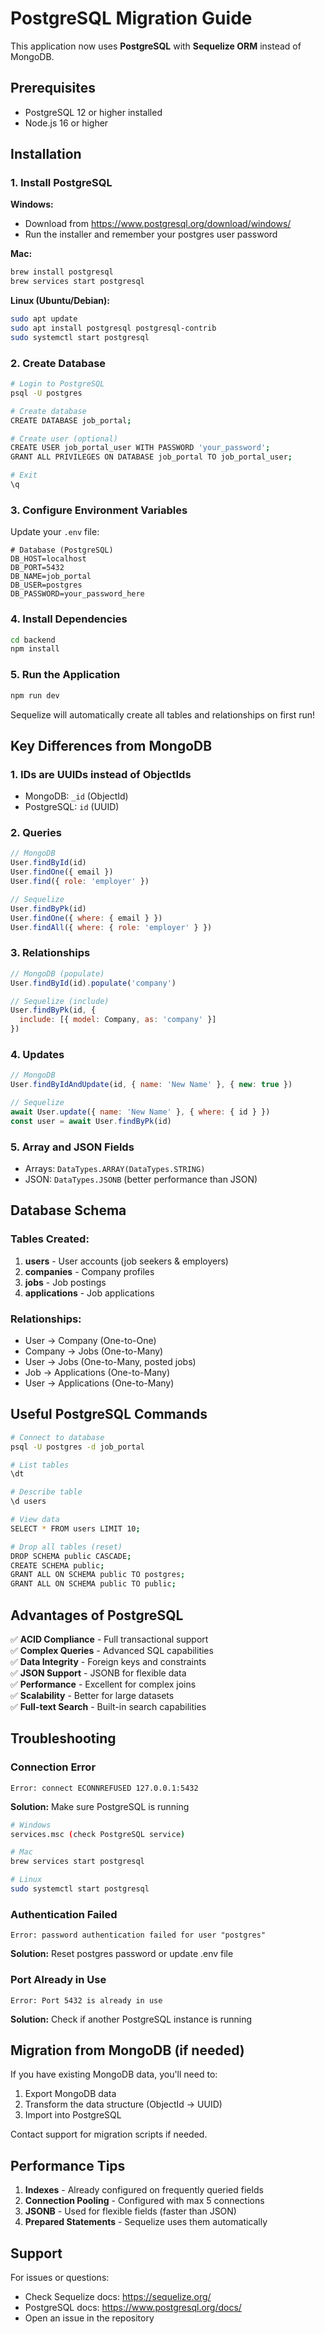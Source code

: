 # PostgreSQL Migration Guide

This application now uses **PostgreSQL** with **Sequelize ORM** instead of MongoDB.

## Prerequisites

- PostgreSQL 12 or higher installed
- Node.js 16 or higher

## Installation

### 1. Install PostgreSQL

**Windows:**
- Download from https://www.postgresql.org/download/windows/
- Run the installer and remember your postgres user password

**Mac:**
```bash
brew install postgresql
brew services start postgresql
```

**Linux (Ubuntu/Debian):**
```bash
sudo apt update
sudo apt install postgresql postgresql-contrib
sudo systemctl start postgresql
```

### 2. Create Database

```bash
# Login to PostgreSQL
psql -U postgres

# Create database
CREATE DATABASE job_portal;

# Create user (optional)
CREATE USER job_portal_user WITH PASSWORD 'your_password';
GRANT ALL PRIVILEGES ON DATABASE job_portal TO job_portal_user;

# Exit
\q
```

### 3. Configure Environment Variables

Update your `.env` file:

```env
# Database (PostgreSQL)
DB_HOST=localhost
DB_PORT=5432
DB_NAME=job_portal
DB_USER=postgres
DB_PASSWORD=your_password_here
```

### 4. Install Dependencies

```bash
cd backend
npm install
```

### 5. Run the Application

```bash
npm run dev
```

Sequelize will automatically create all tables and relationships on first run!

## Key Differences from MongoDB

### 1. **IDs are UUIDs instead of ObjectIds**
- MongoDB: `_id` (ObjectId)
- PostgreSQL: `id` (UUID)

### 2. **Queries**
```javascript
// MongoDB
User.findById(id)
User.findOne({ email })
User.find({ role: 'employer' })

// Sequelize
User.findByPk(id)
User.findOne({ where: { email } })
User.findAll({ where: { role: 'employer' } })
```

### 3. **Relationships**
```javascript
// MongoDB (populate)
User.findById(id).populate('company')

// Sequelize (include)
User.findByPk(id, {
  include: [{ model: Company, as: 'company' }]
})
```

### 4. **Updates**
```javascript
// MongoDB
User.findByIdAndUpdate(id, { name: 'New Name' }, { new: true })

// Sequelize
await User.update({ name: 'New Name' }, { where: { id } })
const user = await User.findByPk(id)
```

### 5. **Array and JSON Fields**
- Arrays: `DataTypes.ARRAY(DataTypes.STRING)`
- JSON: `DataTypes.JSONB` (better performance than JSON)

## Database Schema

### Tables Created:
1. **users** - User accounts (job seekers & employers)
2. **companies** - Company profiles
3. **jobs** - Job postings
4. **applications** - Job applications

### Relationships:
- User → Company (One-to-One)
- Company → Jobs (One-to-Many)
- User → Jobs (One-to-Many, posted jobs)
- Job → Applications (One-to-Many)
- User → Applications (One-to-Many)

## Useful PostgreSQL Commands

```bash
# Connect to database
psql -U postgres -d job_portal

# List tables
\dt

# Describe table
\d users

# View data
SELECT * FROM users LIMIT 10;

# Drop all tables (reset)
DROP SCHEMA public CASCADE;
CREATE SCHEMA public;
GRANT ALL ON SCHEMA public TO postgres;
GRANT ALL ON SCHEMA public TO public;
```

## Advantages of PostgreSQL

✅ **ACID Compliance** - Full transactional support  
✅ **Complex Queries** - Advanced SQL capabilities  
✅ **Data Integrity** - Foreign keys and constraints  
✅ **JSON Support** - JSONB for flexible data  
✅ **Performance** - Excellent for complex joins  
✅ **Scalability** - Better for large datasets  
✅ **Full-text Search** - Built-in search capabilities  

## Troubleshooting

### Connection Error
```
Error: connect ECONNREFUSED 127.0.0.1:5432
```
**Solution:** Make sure PostgreSQL is running
```bash
# Windows
services.msc (check PostgreSQL service)

# Mac
brew services start postgresql

# Linux
sudo systemctl start postgresql
```

### Authentication Failed
```
Error: password authentication failed for user "postgres"
```
**Solution:** Reset postgres password or update .env file

### Port Already in Use
```
Error: Port 5432 is already in use
```
**Solution:** Check if another PostgreSQL instance is running

## Migration from MongoDB (if needed)

If you have existing MongoDB data, you'll need to:

1. Export MongoDB data
2. Transform the data structure (ObjectId → UUID)
3. Import into PostgreSQL

Contact support for migration scripts if needed.

## Performance Tips

1. **Indexes** - Already configured on frequently queried fields
2. **Connection Pooling** - Configured with max 5 connections
3. **JSONB** - Used for flexible fields (faster than JSON)
4. **Prepared Statements** - Sequelize uses them automatically

## Support

For issues or questions:
- Check Sequelize docs: https://sequelize.org/
- PostgreSQL docs: https://www.postgresql.org/docs/
- Open an issue in the repository
